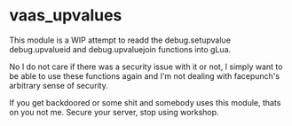 # vaas_upvalues
This module is a WIP attempt to readd the debug.setupvalue debug.upvalueid and debug.upvaluejoin functions into gLua.

No I do not care if there was a security issue with it or not, I simply want to be able to use these functions again
and I'm not dealing with facepunch's arbitrary sense of security.

If you get backdoored or some shit and somebody uses this module, thats on you not me. Secure your server, stop using workshop.

